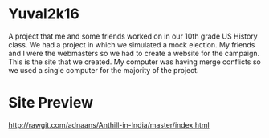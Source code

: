 # Yuval2k16

A project that me and some friends worked on in our 10th grade US History class. We had a project in which we simulated a mock election. My friends and I were the webmasters so we had to create a website for the campaign. This is the site that we created. My computer was having merge conflicts so we used a single computer for the majority of the project.

# Site Preview
http://rawgit.com/adnaans/Anthill-in-India/master/index.html

